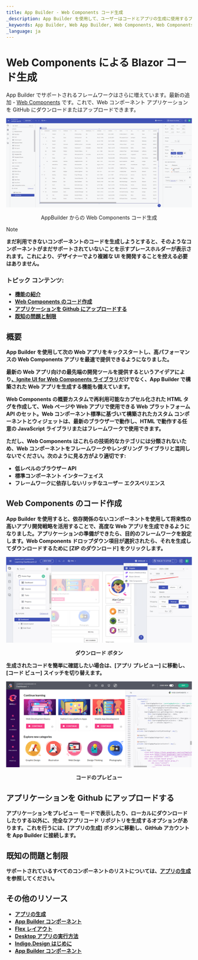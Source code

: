 ```yaml
---
title: App Builder - Web Components コード生成
_description: App Builder を使用して、ユーザーはコードとアプリの生成に使用するプラットフォームを選択できます。
_keywords: App Builder, Web App Builder, Web Components, Web Components code generation, Web Components コード生成
_language: ja
---
```

# Web Components による Blazor コード生成

App Builder でサポートされるフレームワークはさらに増えています。最新の追加 - [Web Components](https://jp.infragistics.com/products/ignite-ui-web-components) です。これで、Web コンポーネント アプリケーションを GitHub にダウンロードまたはアップロードできます。

<img class="box-shadow" src="./images/ab-wc-code-generation.gif" />
<p style="width: 100%; text-align:center;">AppBuilder からの Web Components コード生成</p>

> [!NOTE]
><b>まだ利用できないコンポーネントのコードを生成しようとすると、そのようなコンポーネントがまだサポートされていないことを示すプレースホルダーが表示されます。これにより、デザイナーでより複雑な UI を開発することを控える必要はありません。

### トピック コンテンツ:
* <a href="#introduction">機能の紹介</a>
* <a href="#web-components-code-generation">Web Components のコード作成</a>
* <a href="#uploading-an-application-to-github">アプリケーションを Github にアップロードする</a>
* <a href="#known-issues-and-limitations">既知の問題と制限</a>

## 概要
App Builder を使用して次の Web アプリをキックスタートし、高パフォーマンスの Web Components アプリを最速で提供できるようになりました。

最新の Web アプリ向けの最先端の開発ツールを提供するというアイデアにより[、Ignite UI for Web Components ライブラリ](https://jp.infragistics.com/products/ignite-ui-web-components)だけでなく、App Builder で構築された Web アプリを生成する機能も備えています。 

Web Components の概要カスタムで再利用可能なカプセル化された HTML タグを作成して、Web ページや Web アプリで使用できる Web プラットフォーム API のセット。Web コンポーネント標準に基づいて構築されたカスタム コンポーネントとウィジェットは、最新のブラウザーで動作し、HTML で動作する任意の JavaScript ライブラリまたはフレームワークで使用できます。

ただし、Web Components はこれらの技術的なカテゴリには分類されないため、Web コンポーネントをフレームワークやレンダリング ライブラリと混同しないでください。次のように見る方がより適切です:

 - 低レベルのブラウザー API
 - 標準コンポーネント インターフェイス
 - フレームワークに依存しないリッチなユーザー エクスペリエンス

## Web Components のコード作成

App Builder を使用すると、依存関係のないコンポーネントを使用して将来性の高いアプリ開発戦略を活用することで、高度な Web アプリを生成できるようになりました。アプリケーションの準備ができたら、目的のフレームワークを設定します。Web Components ドロップダウン項目が選択されたら、それを生成してダウンロードするために [ZIP のダウンロード] をクリックします。

<img class="box-shadow" src="./images/wc-download-button.PNG" />
<p style="width: 100%; text-align:center;">ダウンロード ボタン</p>

生成されたコードを簡単に確認したい場合は、[アプリ プレビュー] に移動し、[コード ビュー] スイッチを切り替えます。

<img class="box-shadow" src="./images/wc-code-generation.PNG" />
<p style="width: 100%; text-align:center;">コードのプレビュー</p>

## アプリケーションを Github にアップロードする
アプリケーションをプレビュー モードで表示したり、ローカルにダウンロードしたりする以外に、完全なアプリコード リポジトリを生成するオプションがあります。これを行うには、[アプリの生成] ボタンに移動し、GitHub アカウントを App Builder に接続します。

## 既知の問題と制限

サポートされているすべてのコンポーネントのリストについては、[アプリの生成](generate-app/generate-app-overview.md#サポートされているコンポーネント)を参照してください。

## その他のリソース

<div class="divider--half"></div>

* [アプリの生成](./generate-app/generate-app-overview.md)
* [App Builder コンポーネント](indigo-design-app-builder-components.md)
* [Flex レイアウト](flex-layouts/flex-layouts.md)
* [Desktop アプリの実行方法](running-desktop-app.md)
* [Indigo.Design はじめに](https://jp.infragistics.com/products/indigo-design/help/getting-started)
* [App Builder コンポーネント]({environment:appbuilderBaseUrl}/components)